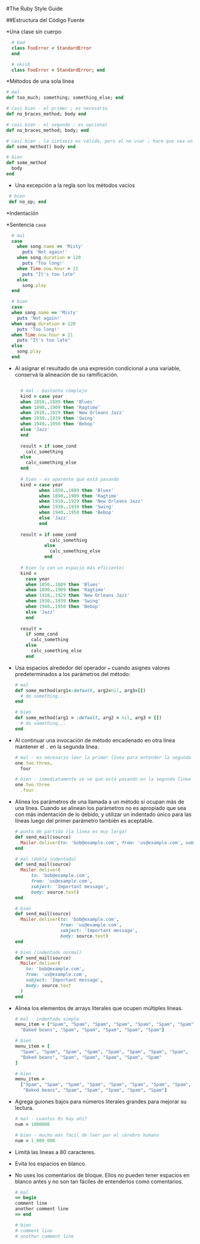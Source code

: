 #The Ruby Style Guide

##Estructura del Código Fuente

*Una clase sin cuerpo

```Ruby
  # bad
  class FooError < StandardError
  end

  # okish
  class FooError < StandardError; end

  ```
*Métodos de una sola línea

  ```Ruby
  # mal
  def too_much; something; something_else; end

  # casi bien - el primer ; es necesario
  def no_braces_method; body end

  # casi bien - el segundo ; es opcional
  def no_braces_method; body; end

  # casi bien - la sintaxis es válida, pero al no usar ; hace que sea un poco difícil de leer
  def some_method() body end

  # bien
  def some_method
    body
  end

  ```
 * Una excepción a la regla son los métodos vacios
  
 ```Ruby
  # bien
  def no_op; end
  ```
*Indentación

*Sentencia `case`

```Ruby
  # mal
  case
    when song.name == 'Misty'
      puts 'Not again!'
    when song.duration > 120
      puts 'Too long!'
    when Time.now.hour > 21
      puts "It's too late"
    else
      song.play
  end

  # bien
  case
  when song.name == 'Misty'
    puts 'Not again!'
  when song.duration > 120
    puts 'Too long!'
  when Time.now.hour > 21
    puts "It's too late"
  else
    song.play
  end
  ```
* Al asignar el resultado de una expresión condicional a una variable, conservá la alineación de su ramificación.
  ```Ruby
  
    # mal - bastante complejo
    kind = case year
    when 1850..1889 then 'Blues'
    when 1890..1909 then 'Ragtime'
    when 1910..1929 then 'New Orleans Jazz'
    when 1930..1939 then 'Swing'
    when 1940..1950 then 'Bebop'
    else 'Jazz'
    end
    
    result = if some_cond
      calc_something
    else
      calc_something_else
    end
    
    # bien - es aparente qué está pasando
    kind = case year
           when 1850..1889 then 'Blues'
           when 1890..1909 then 'Ragtime'
           when 1910..1929 then 'New Orleans Jazz'
           when 1930..1939 then 'Swing'
           when 1940..1950 then 'Bebop'
           else 'Jazz'
           end
    
    result = if some_cond
               calc_something
             else
               calc_something_else
             end
    
    # bien (y con un espacio más eficiente)
    kind =
      case year
      when 1850..1889 then 'Blues'
      when 1890..1909 then 'Ragtime'
      when 1910..1929 then 'New Orleans Jazz'
      when 1930..1939 then 'Swing'
      when 1940..1950 then 'Bebop'
      else 'Jazz'
      end
    
    result =
      if some_cond
        calc_something
      else
        calc_something_else
      end
  ```
  
* Usa espacios alrededor del operador `=` cuando asignes valores predeterminados a los
  parámetros del método:

    ```Ruby
    # mal
    def some_method(arg1=:default, arg2=nil, arg3=[])
      # do something...
    end

    # bien
    def some_method(arg1 = :default, arg2 = nil, arg3 = [])
      # do something...
    end
    ```
* Al continuar una invocación de método encadenado en otra línea mantener el `.` en la segunda línea.

    ```Ruby
    # mal - es necesario leer la primer línea para entender la segunda línea
    one.two.three.
      four

    # bien - inmediatamente se ve qué está pasando en la segunda línea
    one.two.three
      .four
    ```
* Alinea los parámetros de una llamada a un método si ocupan más de una
  línea. Cuando se alinean los parámetros no es apropiado que sea con
  más indentación de lo debido, y utilizar un indentado único para las
  líneas luego del primer parámetro también es aceptable.

    ```Ruby
    # punto de partida (la línea es muy larga)
    def send_mail(source)
      Mailer.deliver(to: 'bob@example.com', from: 'us@example.com', subject: 'Important message', body: source.text)
    end

    # mal (doble indentado)
    def send_mail(source)
      Mailer.deliver(
          to: 'bob@example.com',
          from: 'us@example.com',
          subject: 'Important message',
          body: source.text)
    end

    # bien
    def send_mail(source)
      Mailer.deliver(to: 'bob@example.com',
                     from: 'us@example.com',
                     subject: 'Important message',
                     body: source.text)
    end

    # bien (indentado normal)
    def send_mail(source)
      Mailer.deliver(
        to: 'bob@example.com',
        from: 'us@example.com',
        subject: 'Important message',
        body: source.text
      )
    end
    ```

* Alinea los elementos de arrays literales que ocupen múltiples líneas.

    ```Ruby
    # mal - indentado simple
    menu_item = ["Spam", "Spam", "Spam", "Spam", "Spam", "Spam", "Spam", "Spam",
      "Baked beans", "Spam", "Spam", "Spam", "Spam", "Spam"]

    # bien
    menu_item = [
      "Spam", "Spam", "Spam", "Spam", "Spam", "Spam", "Spam", "Spam",
      "Baked beans", "Spam", "Spam", "Spam", "Spam", "Spam"
    ]

    # bien
    menu_item =
      ["Spam", "Spam", "Spam", "Spam", "Spam", "Spam", "Spam", "Spam",
       "Baked beans", "Spam", "Spam", "Spam", "Spam", "Spam"]
    ```

* Agrega guiones bajos para números literales grandes para mejorar su lectura.

    ```Ruby
    # mal - cuantos 0s hay ahi?
    num = 1000000

    # bien - mucho más fácil de leer por el cerebro humano
    num = 1_000_000
    ```
* Limitá las líneas a 80 caracteres.
* Evita los espacios en blanco.
* No uses los comentarios de bloque. Ellos no pueden tener espacios en blanco
  antes y no son tan fáciles de entenderlos como comentarios.

    ```Ruby
    # mal
    == begin
    comment line
    another comment line
    == end

    # bien
    # comment line
    # another comment line
    ```
